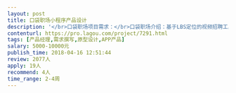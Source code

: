 ```yaml
---                
layout: post       
title: 口袋职场小程序产品设计           
description: '</br>口袋职场项目需求：</br>口袋职场介绍：基于LBS定位的视频招聘工具。</br>产品功能点： LBS、 视频面试、 面试红包</br>工作职责：梳理产品逻辑，形成高质量原型交互图，项目架构图、产品流程图、可交互产品需求文档。</br>专家要求： 一线互联网大公司富有经验的产品经理。</br>'     
contenturl: https://pro.lagou.com/project/7291.html      
tags: [产品经理,需求撰写,原型设计,APP产品]            
salary: 5000-10000元          
publish_time: 2018-04-16 12:51:44         
review: 2077人                   
apply: 19人                   
recommend: 4人                   
time_range: 2-4周              
---                 
```


